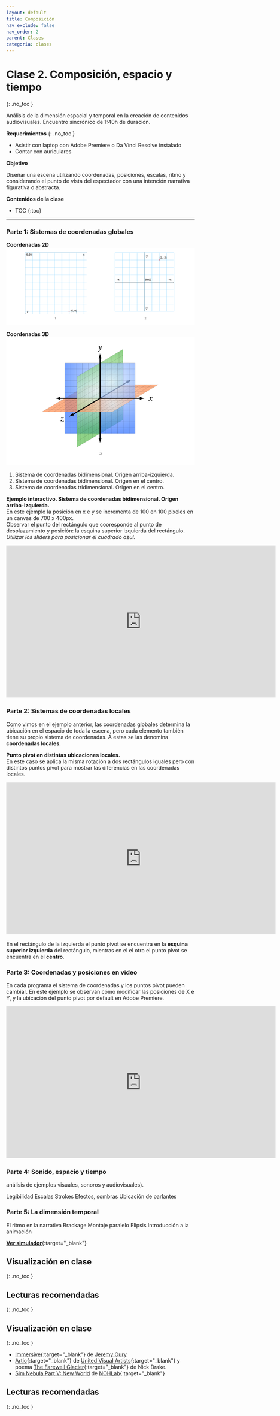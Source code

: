 ```yaml
---
layout: default
title: Composición
nav_exclude: false
nav_order: 2
parent: Clases
categoria: clases
---
```


# Clase 2. Composición, espacio y tiempo
{: .no_toc }

Análisis de la dimensión espacial y temporal en la creación de contenidos audiovisuales. Encuentro sincrónico de 1:40h de duración.  

**Requerimientos**
{: .no_toc }

- Asistir con laptop con Adobe Premiere o Da Vinci Resolve instalado
- Contar con auriculares

**Objetivo**  

Diseñar una escena utilizando coordenadas, posiciones, escalas, ritmo y considerando el punto de vista del espectador con una intención narrativa figurativa o abstracta.

**Contenidos de la clase**  

- TOC
{:toc}

---

### Parte 1: Sistemas de coordenadas globales   

**Coordenadas 2D**
![alt text](/assets/images/coordenadas.png "Sistemas de coordenadas en dos dimensiones")  

**Coordenadas 3D**
![alt text](/assets/images/coordenadas3d.png "Sistemas de coordenadas tres dimensiones")  

1. Sistema de coordenadas bidimensional. Origen arriba-izquierda.
2. Sistema de coordenadas bidimensional. Origen en el centro.
3. Sistema de coordenadas tridimensional. Origen en el centro.


**Ejemplo interactivo. Sistema de coordenadas bidimensional. Origen arriba-izquierda.**  
En este ejemplo la posición en x e y se incrementa de 100 en 100 pixeles en un canvas de 700 x 400px.  
Observar el punto del rectángulo que cooresponde al punto de desplazamiento y posición: la esquina superior izquierda del rectángulo.  
_Utilizar los sliders para posicionar el cuadrado azul._   

<div class="video-container">
    <iframe src="https://editor.p5js.org/cristianreynaga/embed/fGs4H52Hr" height="406" width="720" frameborder="0">
    </iframe>
</div>

### Parte 2: Sistemas de coordenadas locales
Como vimos en el ejemplo anterior, las coordenadas globales determina la ubicación en el espacio de toda la escena, pero cada elemento también tiene su propio sistema de coordenadas. A estas se las denomina **coordenadas locales**.

**Punto pivot en distintas ubicaciones locales.**  
En este caso se aplica la misma rotación a dos rectángulos iguales pero con distintos puntos pivot para mostrar las diferencias en las coordenadas locales.   

<div class="video-container">
    <iframe src="https://editor.p5js.org/cristianreynaga/embed/2WbwK9J_j" height="406" width="720" rel="0" frameborder="0">
    </iframe>
</div>

En el rectángulo de la izquierda el punto pivot se encuentra en la **esquina superior izquierda** del rectángulo, mientras en el el otro el punto pivot se encuentra en el **centro**.  
### Parte 3: Coordenadas y posiciones en video 
 
En cada programa el sistema de coordenadas y los puntos pivot pueden cambiar. En este ejemplo se observan cómo modificar las posiciones de X e Y, y la ubicación del punto pivot por default en Adobe Premiere.
<div class="video-container">
    <iframe src="https://www.youtube.com/embed/pYAhDRtdYX4" height="406" width="720" modestbranding="1" rel="0" frameborder="0" allow="accelerometer; autoplay; encrypted-media; gyroscope; picture-in-picture" allowfullscreen>
    </iframe>
</div>



### Parte 4: Sonido, espacio y tiempo 

análisis de ejemplos visuales, sonoros y audiovisuales).

Legibilidad
Escalas
Strokes
Efectos, sombras
Ubicación de parlantes


### Parte 5: La dimensión temporal

El ritmo en la narrativa
Brackage
Montaje paralelo
Elipsis
Introducción a la animación  



[**Ver simulador**](http://udesa.cristianreynaga.com/simulador_sustentabilidad_r115/){:target="_blank"}


## Visualización en clase
{: .no_toc }


## Lecturas recomendadas
{: .no_toc }





## Visualización en clase
{: .no_toc }

- [Immersive](https://drive.google.com/file/d/10kfHL4HWm62UkL3fSwVnYnsubBjpBTqQ/view){:target="_blank"} de [Jeremy Oury](https://www.jeremyoury.fr/)
- [Artic](https://www.youtube.com/watch?v=3xjJR1U14zo){:target="_blank"} de [United Visual Artists](https://www.uva.co.uk/){:target="_blank"}
y poema [The Farewell Glacier](http://www.nickfdrake.com/work/poetry/farewell-glacier){:target="_blank"} de Nick Drake.
- [Sim Nebula Part V: New World](https://nohlab.com/work/sim-nebula) de [NOHLab](https://nohlab.com/){:target="_blank"}

## Lecturas recomendadas
{: .no_toc }